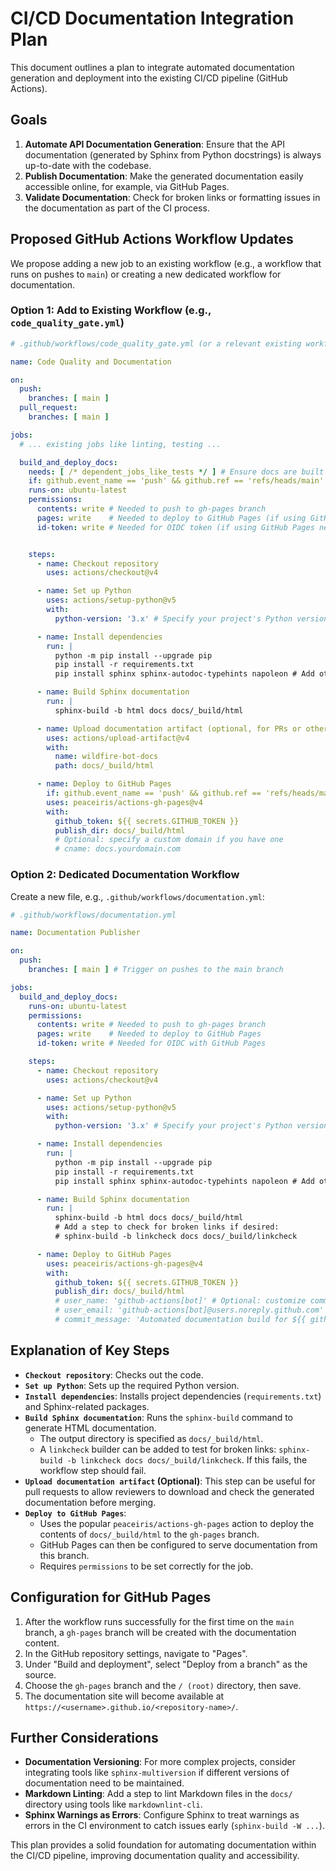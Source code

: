 # CI/CD Documentation Integration Plan

This document outlines a plan to integrate automated documentation generation and deployment into the existing CI/CD pipeline (GitHub Actions).

## Goals

1.  **Automate API Documentation Generation**: Ensure that the API documentation (generated by Sphinx from Python docstrings) is always up-to-date with the codebase.
2.  **Publish Documentation**: Make the generated documentation easily accessible online, for example, via GitHub Pages.
3.  **Validate Documentation**: Check for broken links or formatting issues in the documentation as part of the CI process.

## Proposed GitHub Actions Workflow Updates

We propose adding a new job to an existing workflow (e.g., a workflow that runs on pushes to `main`) or creating a new dedicated workflow for documentation.

### Option 1: Add to Existing Workflow (e.g., `code_quality_gate.yml`)

```yaml
# .github/workflows/code_quality_gate.yml (or a relevant existing workflow)

name: Code Quality and Documentation

on:
  push:
    branches: [ main ]
  pull_request:
    branches: [ main ]

jobs:
  # ... existing jobs like linting, testing ...

  build_and_deploy_docs:
    needs: [ /* dependent_jobs_like_tests */ ] # Ensure docs are built after tests pass
    if: github.event_name == 'push' && github.ref == 'refs/heads/main' # Only deploy on push to main
    runs-on: ubuntu-latest
    permissions:
      contents: write # Needed to push to gh-pages branch
      pages: write    # Needed to deploy to GitHub Pages (if using GitHub Pages new system)
      id-token: write # Needed for OIDC token (if using GitHub Pages new system)


    steps:
      - name: Checkout repository
        uses: actions/checkout@v4

      - name: Set up Python
        uses: actions/setup-python@v5
        with:
          python-version: '3.x' # Specify your project's Python version

      - name: Install dependencies
        run: |
          python -m pip install --upgrade pip
          pip install -r requirements.txt
          pip install sphinx sphinx-autodoc-typehints napoleon # Add other Sphinx extensions if needed

      - name: Build Sphinx documentation
        run: |
          sphinx-build -b html docs docs/_build/html

      - name: Upload documentation artifact (optional, for PRs or other uses)
        uses: actions/upload-artifact@v4
        with:
          name: wildfire-bot-docs
          path: docs/_build/html

      - name: Deploy to GitHub Pages
        if: github.event_name == 'push' && github.ref == 'refs/heads/main'
        uses: peaceiris/actions-gh-pages@v4
        with:
          github_token: ${{ secrets.GITHUB_TOKEN }}
          publish_dir: docs/_build/html
          # Optional: specify a custom domain if you have one
          # cname: docs.yourdomain.com
```

### Option 2: Dedicated Documentation Workflow

Create a new file, e.g., `.github/workflows/documentation.yml`:

```yaml
# .github/workflows/documentation.yml

name: Documentation Publisher

on:
  push:
    branches: [ main ] # Trigger on pushes to the main branch

jobs:
  build_and_deploy_docs:
    runs-on: ubuntu-latest
    permissions:
      contents: write # Needed to push to gh-pages branch
      pages: write    # Needed to deploy to GitHub Pages
      id-token: write # Needed for OIDC with GitHub Pages

    steps:
      - name: Checkout repository
        uses: actions/checkout@v4

      - name: Set up Python
        uses: actions/setup-python@v5
        with:
          python-version: '3.x' # Specify your project's Python version

      - name: Install dependencies
        run: |
          python -m pip install --upgrade pip
          pip install -r requirements.txt
          pip install sphinx sphinx-autodoc-typehints napoleon # Add other Sphinx extensions if needed

      - name: Build Sphinx documentation
        run: |
          sphinx-build -b html docs docs/_build/html
          # Add a step to check for broken links if desired:
          # sphinx-build -b linkcheck docs docs/_build/linkcheck

      - name: Deploy to GitHub Pages
        uses: peaceiris/actions-gh-pages@v4
        with:
          github_token: ${{ secrets.GITHUB_TOKEN }}
          publish_dir: docs/_build/html
          # user_name: 'github-actions[bot]' # Optional: customize commit user
          # user_email: 'github-actions[bot]@users.noreply.github.com' # Optional: customize commit email
          # commit_message: 'Automated documentation build for ${{ github.sha }}' # Optional
```

## Explanation of Key Steps

*   **`Checkout repository`**: Checks out the code.
*   **`Set up Python`**: Sets up the required Python version.
*   **`Install dependencies`**: Installs project dependencies (`requirements.txt`) and Sphinx-related packages.
*   **`Build Sphinx documentation`**: Runs the `sphinx-build` command to generate HTML documentation.
    *   The output directory is specified as `docs/_build/html`.
    *   A `linkcheck` builder can be added to test for broken links: `sphinx-build -b linkcheck docs docs/_build/linkcheck`. If this fails, the workflow step should fail.
*   **`Upload documentation artifact` (Optional)**: This step can be useful for pull requests to allow reviewers to download and check the generated documentation before merging.
*   **`Deploy to GitHub Pages`**:
    *   Uses the popular `peaceiris/actions-gh-pages` action to deploy the contents of `docs/_build/html` to the `gh-pages` branch.
    *   GitHub Pages can then be configured to serve documentation from this branch.
    *   Requires `permissions` to be set correctly for the job.

## Configuration for GitHub Pages

1.  After the workflow runs successfully for the first time on the `main` branch, a `gh-pages` branch will be created with the documentation content.
2.  In the GitHub repository settings, navigate to "Pages".
3.  Under "Build and deployment", select "Deploy from a branch" as the source.
4.  Choose the `gh-pages` branch and the `/ (root)` directory, then save.
5.  The documentation site will become available at `https://<username>.github.io/<repository-name>/`.

## Further Considerations

*   **Documentation Versioning**: For more complex projects, consider integrating tools like `sphinx-multiversion` if different versions of documentation need to be maintained.
*   **Markdown Linting**: Add a step to lint Markdown files in the `docs/` directory using tools like `markdownlint-cli`.
*   **Sphinx Warnings as Errors**: Configure Sphinx to treat warnings as errors in the CI environment to catch issues early (`sphinx-build -W ...`).

This plan provides a solid foundation for automating documentation within the CI/CD pipeline, improving documentation quality and accessibility.
